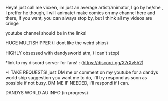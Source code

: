 Heya! just call me vixxen, im just an average artist/animator,  I go by he/she , I preffer he though, I will animate/ make comics on my channel here and there, if you want, you can always stop by, but I think all my videos are cringe 

youtube channel should be in the links! 

HUGE MULTISHIPPER (I dont like the weird ships) 

HIGHLY obsessed with dandysworld atm, (I can't stop)

*link to my discord server for fans! : (https://discord.gg/X7rXv5h2)

*I TAKE REQUESTS! just DM me or comment on my youtube for a dandys world ship suggestion you want me to do, i'll try respond as soon as possible if not busy.
DM ME IF NEEDED, i'll respond if I can.

DANDYS WORLD AU INFO (in progress)




